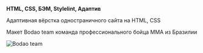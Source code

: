 **HTML, CSS, БЭМ, Stylelint, Адаптив**

<p>Адаптивная вёрстка одностраничного сайта на HTML, CSS</p>

<p>Макет Bodao team команда профессионального бойца ММА из Бразилии</p>

![Bodao team](https://github.com/egor-udalov/web-projects-html-css-scss/assets/98544806/fc38a983-b0b1-4ce3-9ec0-480265537355)

